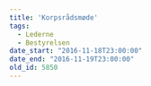 ```yaml
---
title: 'Korpsrådsmøde'
tags:
  - Lederne
  - Bestyrelsen
date_start: "2016-11-18T23:00:00"
date_end: "2016-11-19T23:00:00"
old_id: 5850
---
```

